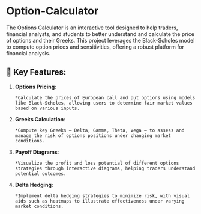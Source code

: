 # Option-Calculator

The Options Calculator is an interactive tool designed to help traders, financial analysts, and students to 
better understand and calculate the price of options and their Greeks. This project leverages the Black-Scholes model
to compute option prices and sensitivities, offering a robust platform for financial analysis.
    
 ## 🚀 Key Features:
    
1. **Options Pricing**:
   
       *Calculate the prices of European call and put options using models like Black-Scholes, allowing users to determine fair market values based on various inputs.
   
3. **Greeks Calculation**:
   
       *Compute key Greeks — Delta, Gamma, Theta, Vega — to assess and manage the risk of options positions under changing market conditions.
   
5. **Payoff Diagrams**:
   
       *Visualize the profit and loss potential of different options strategies through interactive diagrams, helping traders understand potential outcomes.
   
7. **Delta Hedging**:
   
       *Implement delta hedging strategies to minimize risk, with visual aids such as heatmaps to illustrate effectiveness under varying market conditions.
    


